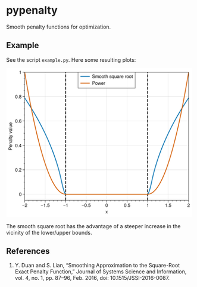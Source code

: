 # pypenalty

Smooth penalty functions for optimization.

## Example

See the script `example.py`. Here some resulting plots:

<img src="docs/img/penalty.png" width=500px></img>

The smooth square root has the advantage of a steeper increase in the vicinity of the lower/upper bounds.

## References

1. Y. Duan and S. Lian, “Smoothing Approximation to the Square-Root Exact Penalty Function,” Journal of Systems Science and Information, vol. 4, no. 1, pp. 87–96, Feb. 2016, doi: 10.1515/JSSI-2016-0087.
